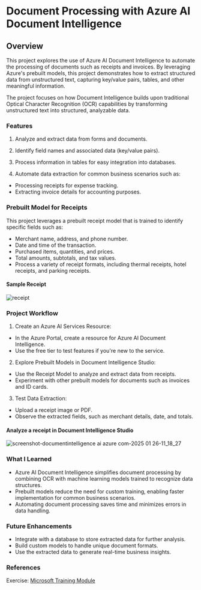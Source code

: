 # Document Processing with Azure AI Document Intelligence

## Overview

This project explores the use of Azure AI Document Intelligence to automate the processing of documents such as receipts and invoices. By leveraging Azure's prebuilt models, this project demonstrates how to extract structured data from unstructured text, capturing key/value pairs, tables, and other meaningful information.

The project focuses on how Document Intelligence builds upon traditional Optical Character Recognition (OCR) capabilities by transforming unstructured text into structured, analyzable data.

### Features

1. Analyze and extract data from forms and documents.

2. Identify field names and associated data (key/value pairs).

3. Process information in tables for easy integration into databases.

4. Automate data extraction for common business scenarios such as:
- Processing receipts for expense tracking.
- Extracting invoice details for accounting purposes.

### Prebuilt Model for Receipts

This project leverages a prebuilt receipt model that is trained to identify specific fields such as:

  - Merchant name, address, and phone number.
  - Date and time of the transaction.
  - Purchased items, quantities, and prices.
  - Total amounts, subtotals, and tax values.
  - Process a variety of receipt formats, including thermal receipts, hotel receipts, and parking receipts.

#### Sample Receipt

![receipt](https://github.com/user-attachments/assets/2b8b8a56-6889-4b5b-9015-5e1a5308c388)

### Project Workflow

1. Create an Azure AI Services Resource:
- In the Azure Portal, create a resource for Azure AI Document Intelligence.
- Use the free tier to test features if you're new to the service.

2. Explore Prebuilt Models in Document Intelligence Studio:
- Use the Receipt Model to analyze and extract data from receipts.
- Experiment with other prebuilt models for documents such as invoices and ID cards.

3. Test Data Extraction:
- Upload a receipt image or PDF.
- Observe the extracted fields, such as merchant details, date, and totals.

#### Analyze a receipt in Document Intelligence Studio

![screenshot-documentintelligence ai azure com-2025 01 26-11_18_27](https://github.com/user-attachments/assets/ffd37258-3dbd-4770-bfa2-45ac4c87bcb3)

### What I Learned

- Azure AI Document Intelligence simplifies document processing by combining OCR with machine learning models trained to recognize data structures.
- Prebuilt models reduce the need for custom training, enabling faster implementation for common business scenarios.
- Automating document processing saves time and minimizes errors in data handling.

### Future Enhancements

- Integrate with a database to store extracted data for further analysis.
- Build custom models to handle unique document formats.
- Use the extracted data to generate real-time business insights.

### References

Exercise: [Microsoft Training Module](https://learn.microsoft.com/en-us/training/modules/analyze-receipts-form-recognizer/4-exercise/?ns-enrollment-type=learningpath&ns-enrollment-id=learn.wwl.document-intelligence-knowledge-mining)
